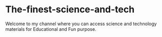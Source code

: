 # The-finest-science-and-tech
Welcome to my channel where you can access science and technology materials for Educational and Fun purpose.
